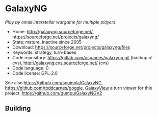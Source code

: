 # GalaxyNG

_Play by email interstellar wargame for multiple players._

- Home: http://galaxyng.sourceforge.net/, https://sourceforge.net/projects/galaxyng/
- State: mature, inactive since 2005
- Download: https://sourceforge.net/projects/galaxyng/files
- Keywords: strategy, turn-based
- Code repository: https://gitlab.com/osgames/galaxyng.git (backup of cvs), http://galaxyng.cvs.sourceforge.net/ (cvs)
- Code language: C
- Code license: GPL-2.0

See also https://github.com/scumola/GalaxyNG, https://github.com/toddcarnes/goggle, [GalaxyView](https://sourceforge.net/projects/galaxyview/) a turn viewer for this project, https://github.com/gumpu/GalaxyNGV2

## Building
